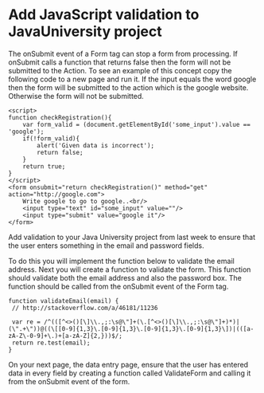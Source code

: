 # Add JavaScript validation to JavaUniversity    project

The onSubmit event of a Form tag can stop a form from processing. If onSubmit calls a function that returns false then the form will not be submitted to the Action. To see an example of this concept copy the following code to a new page and run it. If the input equals the word google then the form will be submitted to the action which is the google website. Otherwise the form will not be submitted.

```markup
<script>
function checkRegistration(){
    var form_valid = (document.getElementById('some_input').value == 'google');
    if(!form_valid){
        alert('Given data is incorrect');
        return false;
    }
    return true;
}
</script>
<form onsubmit="return checkRegistration()" method="get" action="http://google.com">
    Write google to go to google..<br/>
    <input type="text" id="some_input" value=""/>
    <input type="submit" value="google it"/>
</form>
```

Add validation to your Java University project from last week to ensure that the user enters something in the email and password fields.

To do this you will implement the function below to validate the email address. Next you will create a function to validate the form. This function should validate both the email address and also the password box. The function should be called from the onSubmit event of the Form tag.

```markup
function validateEmail(email) { 
 // http://stackoverflow.com/a/46181/11236

 var re = /^(([^<>()[\]\\.,;:\s@\"]+(\.[^<>()[\]\\.,;:\s@\"]+)*)|(\".+\"))@((\[[0-9]{1,3}\.[0-9]{1,3}\.[0-9]{1,3}\.[0-9]{1,3}\])|(([a-zA-Z\-0-9]+\.)+[a-zA-Z]{2,}))$/;
 return re.test(email);
}
```

On your next page, the data entry page, ensure that the user has entered data in every field by creating a function called ValidateForm and calling it from the onSubmit event of the form.

